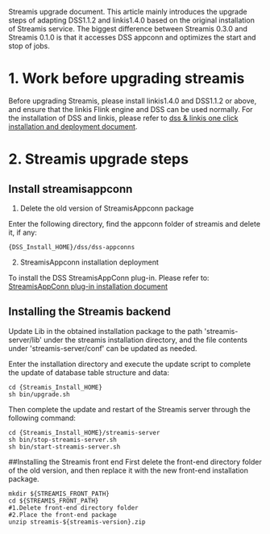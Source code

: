 Streamis upgrade document. This article mainly introduces the upgrade steps of adapting DSS1.1.2 and linkis1.4.0 based on the original installation of Streamis service. The biggest difference between Streamis 0.3.0 and Streamis 0.1.0 is that it accesses DSS appconn and optimizes the start and stop of jobs.

# 1. Work before upgrading streamis
Before upgrading Streamis, please install linkis1.4.0 and DSS1.1.2 or above, and ensure that the linkis Flink engine and DSS can be used normally. For the installation of DSS and linkis, please refer to [dss & linkis one click installation and deployment document](https://github.com/WeBankFinTech/DataSphereStudio-Doc/blob/main/zh_CN/%E5%AE%89%E8%A3%85%E9%83%A8%E7%BD%B2/DSS%E5%8D%95%E6%9C%BA%E9%83%A8%E7%BD%B2%E6%96%87%E6%A1%A3.md).

# 2. Streamis upgrade steps

## Install streamisappconn
1) Delete the old version of StreamisAppconn package

Enter the following directory, find the appconn folder of streamis and delete it, if any:
```shell script
{DSS_Install_HOME}/dss/dss-appconns
```

2) StreamisAppconn installation deployment

To install the DSS StreamisAppConn plug-in. Please refer to: [StreamisAppConn plug-in installation document](development/StreamisAppConnInstallationDocument.md)

## Installing the Streamis backend
Update Lib in the obtained installation package to the path 'streamis-server/lib' under the streamis installation directory, and the file contents under 'streamis-server/conf' can be updated as needed.

Enter the installation directory and execute the update script to complete the update of database table structure and data:
```shell script
cd {Streamis_Install_HOME}
sh bin/upgrade.sh
```

Then complete the update and restart of the Streamis server through the following command:
```shell script
cd {Streamis_Install_HOME}/streamis-server
sh bin/stop-streamis-server.sh 
sh bin/start-streamis-server.sh 
```

##Installing the Streamis front end
First delete the front-end directory folder of the old version, and then replace it with the new front-end installation package.
```
mkdir ${STREAMIS_FRONT_PATH}
cd ${STREAMIS_FRONT_PATH}
#1.Delete front-end directory folder
#2.Place the front-end package
unzip streamis-${streamis-version}.zip
```